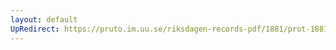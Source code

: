```yaml
---
layout: default
UpRedirect: https://pruto.im.uu.se/riksdagen-records-pdf/1881/prot-1881--ak--011.pdf
---
```

